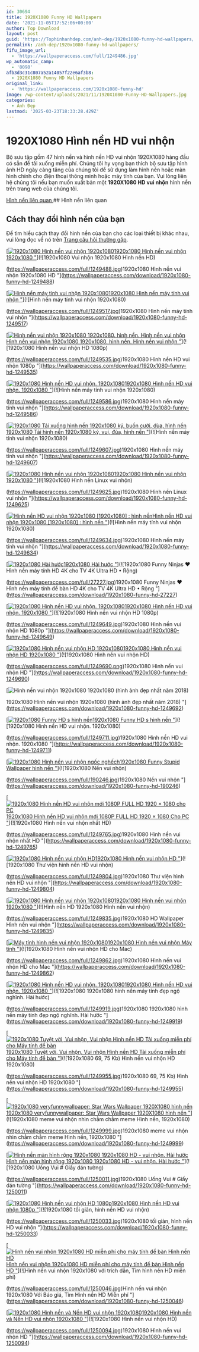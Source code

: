 ```yaml
---
id: 30694
title: 1920X1080 Funny HD Wallpapers
date: '2021-11-05T17:52:06+00:00'
author: Top Download
layout: post
guid: 'https://Tophinhanhdep.com/anh-dep/1920x1080-funny-hd-wallpapers/'
permalink: /anh-dep/1920x1080-funny-hd-wallpapers/
fifu_image_url:
  - 'https://wallpaperaccess.com/full/1249486.jpg'
wp_automatic_camp:
  - '8098'
afb3d3c31c807a52a14057f22e6af3b8:
  - 1920X1080 Funny HD Wallpapers
original_link:
  - 'https://wallpaperaccess.com/1920x1080-funny-hd'
image: /wp-content/uploads/2021/11/1920X1080-Funny-HD-Wallpapers.jpg
categories:
  - Ảnh Đẹp
lastmod: '2025-03-23T18:33:28.429Z'
---
```

# 1920X1080 Hình nền HD vui nhộn

Bộ sưu tập gồm 47 hình nền và hình nền HD vui nhộn 1920X1080 hàng đầu có sẵn để tải xuống miễn phí. Chúng tôi hy vọng bạn thích bộ sưu tập hình ảnh HD ngày càng tăng của chúng tôi để sử dụng làm hình nền hoặc màn hình chính cho điện thoại thông minh hoặc máy tính của bạn. Vui lòng liên hệ chúng tôi nếu bạn muốn xuất bản một **1920X1080 HD vui nhộn** hình nền trên trang web của chúng tôi.

[Hình nền liên quan ](#related) ## Hình nền liên quan

## Cách thay đổi hình nền của bạn

Để tìm hiểu cách thay đổi hình nền của bạn cho các loại thiết bị khác nhau, vui lòng đọc về nó trên [Trang câu hỏi thường gặp](https://tophinhanhdep.com/faq/).

  
[[![1920x1080 Hình nền vui nhộn 1920x1080](https://wallpaperaccess.com/full/1249486.jpg)1920x1080 Hình nền vui nhộn 1920x1080 "](https://wallpaperaccess.com/download/1920x1080-funny-hd-1249486)](![1920x1080 Vui nhộn 1920x1080 Hình nền HD)

(https://wallpaperaccess.com/full/1249488.jpg)1920x1080 Hình nền vui nhộn 1920x1080 HD "](https://wallpaperaccess.com/download/1920x1080-funny-hd-1249488)

[[![Hình nền máy tính vui nhộn 1920x1080](https://wallpaperaccess.com/full/1249499.jpg)1920x1080 Hình nền máy tính vui nhộn "](https://wallpaperaccess.com/download/1920x1080-funny-hd-1249499)](![Hình nền máy tính vui nhộn 1920x1080)

(https://wallpaperaccess.com/full/1249517.jpg)1920x1080 Hình nền máy tính vui nhộn "](https://wallpaperaccess.com/download/1920x1080-funny-hd-1249517)

[[![Hình nền vui nhộn 1920x1080 1920x1080.  hình nền.  Hình nền vui nhộn](https://wallpaperaccess.com/full/1249533.jpg)Hình nền vui nhộn 1920x1080 1920x1080. hình nền. Hình nền vui nhộn "](https://wallpaperaccess.com/download/1920x1080-funny-hd-1249533)](![1920x1080 Hình nền vui nhộn HD 1080p)

(https://wallpaperaccess.com/full/1249535.jpg)1920x1080 Hình nền HD vui nhộn 1080p "](https://wallpaperaccess.com/download/1920x1080-funny-hd-1249535)

[[![1920x1080 Hình nền HD vui nhộn.  1920x1080](https://wallpaperaccess.com/full/1249538.jpg)1920x1080 Hình nền HD vui nhộn. 1920x1080 "](https://wallpaperaccess.com/download/1920x1080-funny-hd-1249538)](![Hình nền máy tính vui nhộn 1920x1080)

(https://wallpaperaccess.com/full/1249586.jpg)1920x1080 Hình nền máy tính vui nhộn "](https://wallpaperaccess.com/download/1920x1080-funny-hd-1249586)

[[![1920x1080 Tải xuống hình nền 1920x1080 ký, buồn cười, đùa, hình nền](https://wallpaperaccess.com/full/1249590.jpg)1920x1080 Tải hình nền 1920x1080 ký, vui, đùa, hình nền "](https://wallpaperaccess.com/download/1920x1080-funny-hd-1249590)](![Hình nền máy tính vui nhộn 1920x1080)

(https://wallpaperaccess.com/full/1249607.jpg)1920x1080 Hình nền máy tính vui nhộn "](https://wallpaperaccess.com/download/1920x1080-funny-hd-1249607)

[[![1920x1080 Hình nền vui nhộn 1920x1080](https://wallpaperaccess.com/full/1249617.jpg)1920x1080 Hình nền vui nhộn 1920x1080 "](https://wallpaperaccess.com/download/1920x1080-funny-hd-1249617)](![1920x1080 Hình nền Linux vui nhộn)

(https://wallpaperaccess.com/full/1249625.jpg)1920x1080 Hình nền Linux vui nhộn "](https://wallpaperaccess.com/download/1920x1080-funny-hd-1249625)

[[![Hình nền HD vui nhộn 1920x1080 [1920x1080] : hình nền](https://wallpaperaccess.com/full/1249626.jpg)Hình nền HD vui nhộn 1920x1080 \[1920x1080\] : hình nền "](https://wallpaperaccess.com/download/1920x1080-funny-hd-1249626)](![Hình nền máy tính vui nhộn 1920x1080)

(https://wallpaperaccess.com/full/1249634.jpg)1920x1080 Hình nền máy tính vui nhộn "](https://wallpaperaccess.com/download/1920x1080-funny-hd-1249634)

[[![1920x1080 Hài hước](https://wallpaperaccess.com/full/1249638.jpg)1920x1080 Hài hước "](https://wallpaperaccess.com/download/1920x1080-funny-hd-1249638)](![1920x1080 Funny Ninjas ❤ Hình nền máy tính HD 4K cho TV 4K Ultra HD • Rộng)

(https://wallpaperaccess.com/full/27227.jpg)1920x1080 Funny Ninjas ❤ Hình nền máy tính để bàn HD 4K cho TV 4K Ultra HD • Rộng "](https://wallpaperaccess.com/download/1920x1080-funny-hd-27227)

[[![1920x1080 Hình nền HD vui nhộn.  1920x1080](https://wallpaperaccess.com/full/1249643.jpg)1920x1080 Hình nền HD vui nhộn. 1920x1080 "](https://wallpaperaccess.com/download/1920x1080-funny-hd-1249643)](![1920x1080 Hình nền vui nhộn HD 1080p)

(https://wallpaperaccess.com/full/1249649.jpg)1920x1080 Hình nền vui nhộn HD 1080p "](https://wallpaperaccess.com/download/1920x1080-funny-hd-1249649)

[[![1920x1080 Hình nền vui nhộn HD 1920x1080](https://wallpaperaccess.com/full/1249667.jpg)1920x1080 Hình nền vui nhộn HD 1920x1080 "](https://wallpaperaccess.com/download/1920x1080-funny-hd-1249667)](![1920x1080 Hình nền vui nhộn HD)

(https://wallpaperaccess.com/full/1249690.png)1920x1080 Hình nền vui nhộn HD "](https://wallpaperaccess.com/download/1920x1080-funny-hd-1249690)

[![Hình nền vui nhộn 1920x1080 1920x1080 (hình ảnh đẹp nhất năm 2018)](https://wallpaperaccess.com/full/1249692.jpg)

1920x1080 Hình nền vui nhộn 1920x1080 (hình ảnh đẹp nhất năm 2018) "](https://wallpaperaccess.com/download/1920x1080-funny-hd-1249692)

[[![1920x1080 Funny HD s hình nền](https://wallpaperaccess.com/full/1249704.jpg)1920x1080 Funny HD s hình nền "](https://wallpaperaccess.com/download/1920x1080-funny-hd-1249704)](![1920x1080 Hình nền HD vui nhộn.  1920x1080)

(https://wallpaperaccess.com/full/1249711.jpg)1920x1080 Hình nền HD vui nhộn. 1920x1080 "](https://wallpaperaccess.com/download/1920x1080-funny-hd-1249711)

[[![1920x1080 Hình nền vui nhộn ngốc nghếch](https://wallpaperaccess.com/full/1249729.jpg)1920x1080 Funny Stupid Wallpaper hình nền "](https://wallpaperaccess.com/download/1920x1080-funny-hd-1249729)](![1920x1080 Nền vui nhộn)

(https://wallpaperaccess.com/full/190246.jpg)1920x1080 Nền vui nhộn "](https://wallpaperaccess.com/download/1920x1080-funny-hd-190246)

[[![1920x1080 Hình nền HD vui nhộn mới 1080P FULL HD 1920 × 1080 cho PC](https://wallpaperaccess.com/full/1249739.jpg)1920x1080 Hình nền HD vui nhộn mới 1080P FULL HD 1920 × 1080 Cho PC "](https://wallpaperaccess.com/download/1920x1080-funny-hd-1249739)](![1920x1080 Hình nền vui nhộn nhất HD)

(https://wallpaperaccess.com/full/1249765.jpg)1920x1080 Hình nền vui nhộn nhất HD "](https://wallpaperaccess.com/download/1920x1080-funny-hd-1249765)

[[![1920x1080 Hình nền vui nhộn HD](https://wallpaperaccess.com/full/1249778.jpg)1920x1080 Hình nền vui nhộn HD "](https://wallpaperaccess.com/download/1920x1080-funny-hd-1249778)](![1920x1080 Thư viện hình nền HD vui nhộn)

(https://wallpaperaccess.com/full/1249804.jpg)1920x1080 Thư viện hình nền HD vui nhộn "](https://wallpaperaccess.com/download/1920x1080-funny-hd-1249804)

[[![1920x1080 Hình nền vui nhộn 1920x1080](https://wallpaperaccess.com/full/1249821.jpg)1920x1080 Hình nền vui nhộn 1920x1080 "](https://wallpaperaccess.com/download/1920x1080-funny-hd-1249821)](![Hình nền HD 1920x1080 Hình nền vui nhộn)

(https://wallpaperaccess.com/full/1249835.jpg)1920x1080 HD Wallpaper Hình nền vui nhộn "](https://wallpaperaccess.com/download/1920x1080-funny-hd-1249835)

[[![Máy tính hình nền vui nhộn 1920x1080](https://wallpaperaccess.com/full/1249849.jpg)1920x1080 Hình nền vui nhộn Máy tính "](https://wallpaperaccess.com/download/1920x1080-funny-hd-1249849)](![1920x1080 Hình nền vui nhộn HD cho Mac)

(https://wallpaperaccess.com/full/1249862.jpg)1920x1080 Hình nền vui nhộn HD cho Mac "](https://wallpaperaccess.com/download/1920x1080-funny-hd-1249862)

[[![1920x1080 Hình nền HD vui nhộn.  1920x1080](https://wallpaperaccess.com/full/1249903.jpg)1920x1080 Hình nền HD vui nhộn. 1920x1080 "](https://wallpaperaccess.com/download/1920x1080-funny-hd-1249903)](![1920x1080 1920x1080 hình nền máy tính đẹp ngộ nghĩnh.  Hài hước)

(https://wallpaperaccess.com/full/1249919.jpg)1920x1080 1920x1080 hình nền máy tính đẹp ngộ nghĩnh. Hài hước "](https://wallpaperaccess.com/download/1920x1080-funny-hd-1249919)

[[![1920x1080 Tuyệt vời, Vui nhộn, Vui nhộn Hình nền HD Tải xuống miễn phí cho Máy tính để bàn](https://wallpaperaccess.com/full/1249936.jpg)1920x1080 Tuyệt vời, Vui nhộn, Vui nhộn Hình nền HD Tải xuống miễn phí cho Máy tính để bàn "](https://wallpaperaccess.com/download/1920x1080-funny-hd-1249936)](![1920x1080 69, 75 Kb) Hình nền vui nhộn HD 1920x1080)

(https://wallpaperaccess.com/full/1249955.jpg)1920x1080 69, 75 Kb) Hình nền vui nhộn HD 1920x1080 "](https://wallpaperaccess.com/download/1920x1080-funny-hd-1249955)

[[![1920x1080 veryfunnywallpaper: Star Wars Wallpaper 1920X1080 hình nền](https://wallpaperaccess.com/full/1249992.jpg)1920x1080 veryfunnywallpaper: Star Wars Wallpaper 1920X1080 hình nền "](https://wallpaperaccess.com/download/1920x1080-funny-hd-1249992)](![1920x1080 meme vui nhộn nhìn chằm chằm meme Hình nền, 1920x1080)

(https://wallpaperaccess.com/full/1249999.jpg)1920x1080 meme vui nhộn nhìn chằm chằm meme Hình nền, 1920x1080 "](https://wallpaperaccess.com/download/1920x1080-funny-hd-1249999)

[[![Hình nền màn hình rộng 1920x1080 1920x1080 HD - vui nhộn.  Hài hước](https://wallpaperaccess.com/full/1250001.jpg)Hình nền màn hình rộng 1920x1080 1920x1080 HD - vui nhộn. Hài hước "](https://wallpaperaccess.com/download/1920x1080-funny-hd-1250001)](![1920x1080 Uống Vui # Giấy dán tường)

(https://wallpaperaccess.com/full/1250011.jpg)1920x1080 Uống Vui # Giấy dán tường "](https://wallpaperaccess.com/download/1920x1080-funny-hd-1250011)

[[![1920x1080 Hình nền vui nhộn HD 1080p](https://wallpaperaccess.com/full/1250025.jpg)1920x1080 Hình nền HD vui nhộn 1080p "](https://wallpaperaccess.com/download/1920x1080-funny-hd-1250025)](![1920x1080 tối giản, hình nền HD vui nhộn)

(https://wallpaperaccess.com/full/1250033.jpg)1920x1080 tối giản, hình nền HD vui nhộn "](https://wallpaperaccess.com/download/1920x1080-funny-hd-1250033)

[[![Hình nền vui nhộn 1920x1080 HD miễn phí cho máy tính để bàn Hình nền HD](https://wallpaperaccess.com/full/16396.jpg)Hình nền vui nhộn 1920x1080 HD miễn phí cho máy tính để bàn Hình nền HD "](https://wallpaperaccess.com/download/1920x1080-funny-hd-16396)](![Hình nền vui nhộn 1920x1080 với trích dẫn, Tìm hình nền HD miễn phí)

(https://wallpaperaccess.com/full/1250046.jpg)Hình nền vui nhộn 1920x1080 Với Báo giá, Tìm Hình nền HD Miễn phí "](https://wallpaperaccess.com/download/1920x1080-funny-hd-1250046)

[[![1920x1080 Hình nền và Nền HD vui nhộn 1920x1080](https://wallpaperaccess.com/full/1250085.jpg)1920x1080 Hình nền và Nền HD vui nhộn 1920x1080 "](https://wallpaperaccess.com/download/1920x1080-funny-hd-1250085)](![1920x1080 Hình nền vui nhộn HD)

(https://wallpaperaccess.com/full/1250094.jpg)1920x1080 Hình nền vui nhộn HD "](https://wallpaperaccess.com/download/1920x1080-funny-hd-1250094)
